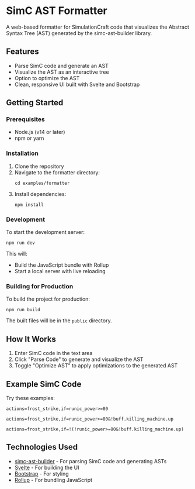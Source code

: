 # SimC AST Formatter

A web-based formatter for SimulationCraft code that visualizes the Abstract Syntax Tree (AST) generated by the simc-ast-builder library.

## Features

- Parse SimC code and generate an AST
- Visualize the AST as an interactive tree
- Option to optimize the AST
- Clean, responsive UI built with Svelte and Bootstrap

## Getting Started

### Prerequisites

- Node.js (v14 or later)
- npm or yarn

### Installation

1. Clone the repository
2. Navigate to the formatter directory:
   ```
   cd examples/formatter
   ```
3. Install dependencies:
   ```
   npm install
   ```

### Development

To start the development server:

```
npm run dev
```

This will:
- Build the JavaScript bundle with Rollup
- Start a local server with live reloading

### Building for Production

To build the project for production:

```
npm run build
```

The built files will be in the `public` directory.

## How It Works

1. Enter SimC code in the text area
2. Click "Parse Code" to generate and visualize the AST
3. Toggle "Optimize AST" to apply optimizations to the generated AST

## Example SimC Code

Try these examples:

```
actions=frost_strike,if=runic_power>=80
```

```
actions=frost_strike,if=runic_power>=80&!buff.killing_machine.up
```

```
actions=frost_strike,if=!(!runic_power>=80&!buff.killing_machine.up)
```

## Technologies Used

- [simc-ast-builder](https://github.com/legacy3/simc-ast-builder) - For parsing SimC code and generating ASTs
- [Svelte](https://svelte.dev/) - For building the UI
- [Bootstrap](https://getbootstrap.com/) - For styling
- [Rollup](https://rollupjs.org/) - For bundling JavaScript
